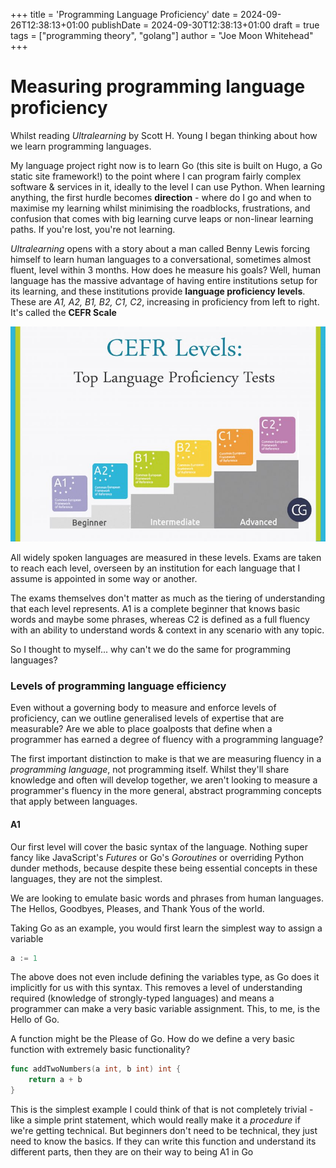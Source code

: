 +++
title = 'Programming Language Proficiency'
date = 2024-09-26T12:38:13+01:00
publishDate = 2024-09-30T12:38:13+01:00
draft = true
tags = ["programming theory", "golang"]
author = "Joe Moon Whitehead"
+++

# Measuring programming language proficiency

Whilst reading _Ultralearning_ by Scott H. Young I began thinking about how we learn programming languages.

My language project right now is to learn Go (this site is built on Hugo, a Go static site framework!) to the point
where I can program fairly complex software & services in it, ideally to the level I can use Python. When learning anything,
the first hurdle becomes __direction__ - where do I go and when to maximise my learning whilst minimising the roadblocks,
frustrations, and confusion that comes with big learning curve leaps or non-linear learning paths. If you're lost, you're
not learning.

_Ultralearning_ opens with a story about a man called Benny Lewis forcing himself to learn human languages to a
conversational, sometimes almost fluent, level within 3 months. How does he measure his goals? Well, human language
has the massive advantage of having entire institutions setup for its learning, and these institutions provide __language
proficiency levels__. These are _A1, A2, B1, B2, C1, C2_, increasing in proficiency from left to right. It's called the
__CEFR Scale__

![CEFR Scale](images/CEFR.jpg)

All widely spoken languages are measured in these levels. Exams are taken to reach each level, overseen by an
institution for each language that I assume is appointed in some way or another. 

The exams themselves don't matter as much as the tiering of understanding that each level represents. A1 is a complete
beginner that knows basic words and maybe some phrases, whereas C2 is defined as a full fluency with an ability to understand
words & context in any scenario with any topic.

So I thought to myself... why can't we do the same for programming languages?

### Levels of programming language efficiency

Even without a governing body to measure and enforce levels of proficiency, can we outline generalised levels of expertise
that are measurable? Are we able to place goalposts that define when a programmer has earned a degree of fluency with a
programming language?

The first important distinction to make is that we are measuring fluency in a _programming language_, not programming itself.
Whilst they'll share knowledge and often will develop together, we aren't looking to measure a programmer's fluency in the
more general, abstract programming concepts that apply between languages.

#### A1

Our first level will cover the basic syntax of the language. Nothing super fancy like JavaScript's _Futures_ or 
Go's _Goroutines_ or overriding Python dunder methods, because despite these being essential concepts in these languages,
they are not the simplest.

We are looking to emulate basic words and phrases from human languages. The Hellos, Goodbyes, Pleases, and Thank Yous of
the world.

Taking Go as an example, you would first learn the simplest way to assign a variable

```go
a := 1
```

The above does not even include defining the variables type, as Go does it implicitly for us with this syntax. This
removes a level of understanding required (knowledge of strongly-typed languages) and means a programmer can make a very
basic variable assignment. This, to me, is the Hello of Go.

A function might be the Please of Go. How do we define a very basic function with extremely basic functionality?

```go
func addTwoNumbers(a int, b int) int {
    return a + b
}
```

This is the simplest example I could think of that is not completely trivial - like a simple print statement, which would
really make it a _procedure_ if we're getting technical. But beginners don't need to be technical, they just need to know
the basics. If they can write this function and understand its different parts, then they are on their way to being A1
in Go
